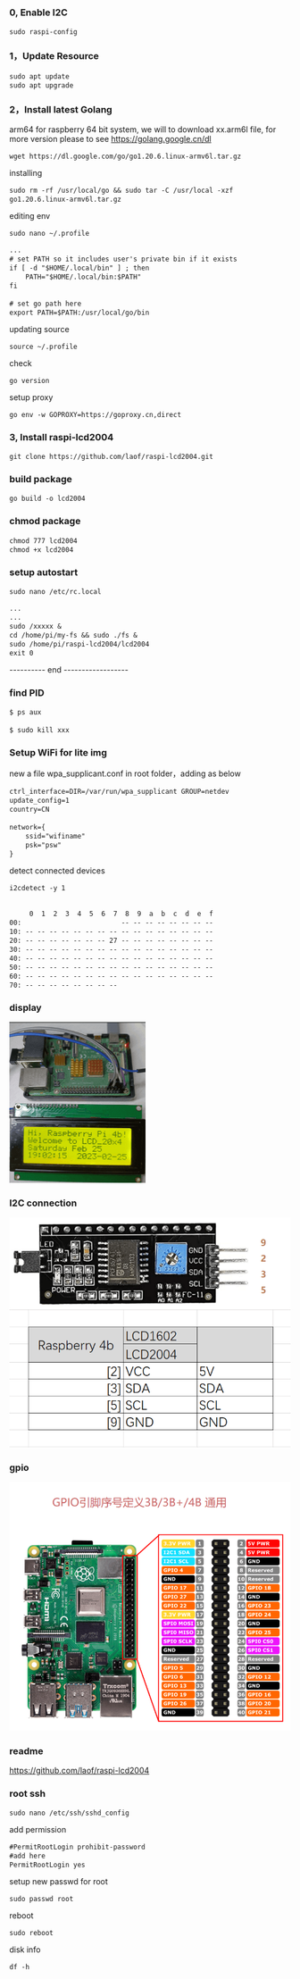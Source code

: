 ### 0, Enable I2C

```
sudo raspi-config
```

### 1，Update Resource

```
sudo apt update
sudo apt upgrade
```

### 2，Install latest Golang

arm64 for raspberry 64 bit system, we will to download xx.arm6l file, for more version please to see https://golang.google.cn/dl 

```
wget https://dl.google.com/go/go1.20.6.linux-armv6l.tar.gz
```

installing
```
sudo rm -rf /usr/local/go && sudo tar -C /usr/local -xzf go1.20.6.linux-armv6l.tar.gz
```

editing env

```
sudo nano ~/.profile
```

```
...
# set PATH so it includes user's private bin if it exists
if [ -d "$HOME/.local/bin" ] ; then
    PATH="$HOME/.local/bin:$PATH"
fi

# set go path here
export PATH=$PATH:/usr/local/go/bin
```

updating source
```
source ~/.profile
```

check

```
go version
```

setup proxy
```
go env -w GOPROXY=https://goproxy.cn,direct
```

### 3, Install  raspi-lcd2004

```
git clone https://github.com/laof/raspi-lcd2004.git
```

### build package
```
go build -o lcd2004

```
### chmod package
```
chmod 777 lcd2004
chmod +x lcd2004
```


### setup autostart


```
sudo nano /etc/rc.local
```

```
...
...
sudo /xxxxx &
cd /home/pi/my-fs && sudo ./fs &
sudo /home/pi/raspi-lcd2004/lcd2004
exit 0
```

---------- end ------------------

### find PID
```
$ ps aux   

$ sudo kill xxx
```

### Setup WiFi for lite img
new a file wpa_supplicant.conf in root folder，adding as below

```
ctrl_interface=DIR=/var/run/wpa_supplicant GROUP=netdev
update_config=1
country=CN
 
network={
	ssid="wifiname"
	psk="psw"
}
```

detect connected devices

```
i2cdetect -y 1
```
```

     0  1  2  3  4  5  6  7  8  9  a  b  c  d  e  f
00:                         -- -- -- -- -- -- -- --       
10: -- -- -- -- -- -- -- -- -- -- -- -- -- -- -- --   
20: -- -- -- -- -- -- -- 27 -- -- -- -- -- -- -- --   
30: -- -- -- -- -- -- -- -- -- -- -- -- -- -- -- --   
40: -- -- -- -- -- -- -- -- -- -- -- -- -- -- -- --   
50: -- -- -- -- -- -- -- -- -- -- -- -- -- -- -- --   
60: -- -- -- -- -- -- -- -- -- -- -- -- -- -- -- --   
70: -- -- -- -- -- -- -- --
```

### display

![image](https://github.com/laof/laof.github.io/raw/main/img/pi/golang.png)


### I2C connection

![image](https://github.com/laof/laof.github.io/raw/main/img/pi/lcd.png)

### gpio

![image](https://github.com/laof/laof.github.io/raw/main/img/pi/gpio.png)





### readme
https://github.com/laof/raspi-lcd2004


### root ssh

```
sudo nano /etc/ssh/sshd_config
```
add permission
```
#PermitRootLogin prohibit-password
#add here
PermitRootLogin yes
```

setup new passwd for root

```
sudo passwd root
```
reboot
```
sudo reboot
```

disk info
```
df -h
```
